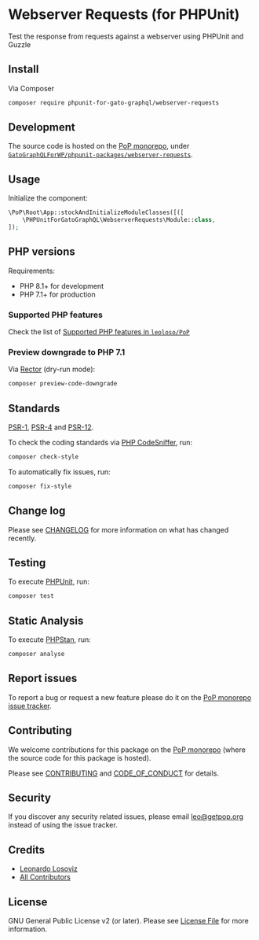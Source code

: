 # Webserver Requests (for PHPUnit)

<!--
[![Build Status][ico-travis]][link-travis]
[![Quality Score][ico-code-quality]][link-code-quality]
[![Software License][ico-license]](LICENSE.md)
[![Latest Version on Packagist][ico-version]][link-packagist]
[![Coverage Status][ico-scrutinizer]][link-scrutinizer]
[![Total Downloads][ico-downloads]][link-downloads]
-->

Test the response from requests against a webserver using PHPUnit and Guzzle

## Install

Via Composer

``` bash
composer require phpunit-for-gato-graphql/webserver-requests
```

## Development

The source code is hosted on the [PoP monorepo](https://github.com/leoloso/PoP), under [`GatoGraphQLForWP/phpunit-packages/webserver-requests`](https://github.com/leoloso/PoP/tree/master/layers/GatoGraphQLForWP/phpunit-packages/webserver-requests).

## Usage

Initialize the component:

``` php
\PoP\Root\App::stockAndInitializeModuleClasses([([
    \PHPUnitForGatoGraphQL\WebserverRequests\Module::class,
]);
```

## PHP versions

Requirements:

- PHP 8.1+ for development
- PHP 7.1+ for production

### Supported PHP features

Check the list of [Supported PHP features in `leoloso/PoP`](https://github.com/leoloso/PoP/blob/master/docs/supported-php-features.md)

### Preview downgrade to PHP 7.1

Via [Rector](https://github.com/rectorphp/rector) (dry-run mode):

```bash
composer preview-code-downgrade
```

## Standards

[PSR-1](https://www.php-fig.org/psr/psr-1), [PSR-4](https://www.php-fig.org/psr/psr-4) and [PSR-12](https://www.php-fig.org/psr/psr-12).

To check the coding standards via [PHP CodeSniffer](https://github.com/squizlabs/PHP_CodeSniffer), run:

``` bash
composer check-style
```

To automatically fix issues, run:

``` bash
composer fix-style
```

## Change log

Please see [CHANGELOG](CHANGELOG.md) for more information on what has changed recently.

## Testing

To execute [PHPUnit](https://phpunit.de/), run:

``` bash
composer test
```

## Static Analysis

To execute [PHPStan](https://github.com/phpstan/phpstan), run:

``` bash
composer analyse
```

## Report issues

To report a bug or request a new feature please do it on the [PoP monorepo issue tracker](https://github.com/leoloso/PoP/issues).

## Contributing

We welcome contributions for this package on the [PoP monorepo](https://github.com/leoloso/PoP) (where the source code for this package is hosted).

Please see [CONTRIBUTING](CONTRIBUTING.md) and [CODE_OF_CONDUCT](CODE_OF_CONDUCT.md) for details.

## Security

If you discover any security related issues, please email leo@getpop.org instead of using the issue tracker.

## Credits

- [Leonardo Losoviz][link-author]
- [All Contributors][link-contributors]

## License

GNU General Public License v2 (or later). Please see [License File](LICENSE.md) for more information.

[ico-version]: https://img.shields.io/packagist/v/phpunit-for-gato-graphql/webserver-requests.svg?style=flat-square
[ico-license]: https://img.shields.io/badge/license-GPLv2-brightgreen.svg?style=flat-square
[ico-travis]: https://img.shields.io/travis/phpunit-for-gato-graphql/webserver-requests/master.svg?style=flat-square
[ico-scrutinizer]: https://img.shields.io/scrutinizer/coverage/g/phpunit-for-gato-graphql/webserver-requests.svg?style=flat-square
[ico-code-quality]: https://img.shields.io/scrutinizer/g/phpunit-for-gato-graphql/webserver-requests.svg?style=flat-square
[ico-downloads]: https://img.shields.io/packagist/dt/phpunit-for-gato-graphql/webserver-requests.svg?style=flat-square

[link-packagist]: https://packagist.org/packages/phpunit-for-gato-graphql/webserver-requests
[link-travis]: https://travis-ci.org/phpunit-for-gato-graphql/webserver-requests
[link-scrutinizer]: https://scrutinizer-ci.com/g/phpunit-for-gato-graphql/webserver-requests/code-structure
[link-code-quality]: https://scrutinizer-ci.com/g/phpunit-for-gato-graphql/webserver-requests
[link-downloads]: https://packagist.org/packages/phpunit-for-gato-graphql/webserver-requests
[link-author]: https://github.com/leoloso
[link-contributors]: ../../../../../../contributors
